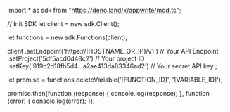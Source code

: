 import * as sdk from "https://deno.land/x/appwrite/mod.ts";

// Init SDK
let client = new sdk.Client();

let functions = new sdk.Functions(client);

client
    .setEndpoint('https://[HOSTNAME_OR_IP]/v1') // Your API Endpoint
    .setProject('5df5acd0d48c2') // Your project ID
    .setKey('919c2d18fb5d4...a2ae413da83346ad2') // Your secret API key
;


let promise = functions.deleteVariable('[FUNCTION_ID]', '[VARIABLE_ID]');

promise.then(function (response) {
    console.log(response);
}, function (error) {
    console.log(error);
});